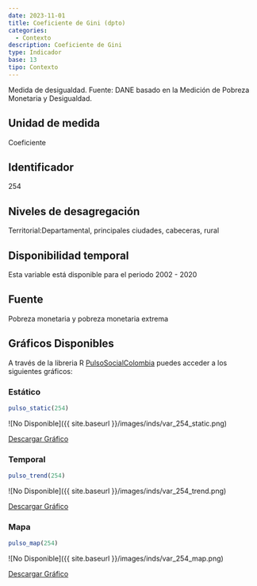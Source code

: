 ```yaml
---
date: 2023-11-01
title: Coeficiente de Gini (dpto)
categories:
  - Contexto
description: Coeficiente de Gini
type: Indicador
base: 13
tipo: Contexto
--- 
```


Medida de desigualdad.
Fuente: DANE basado en la Medición de Pobreza Monetaria y Desigualdad.

## Unidad de medida
Coeficiente

## Identificador
254

## Niveles de desagregación
Territorial:Departamental, principales ciudades, cabeceras, rural

## Disponibilidad temporal
Esta variable está disponible para el periodo 2002 - 2020

## Fuente
Pobreza monetaria y pobreza monetaria extrema

## Gráficos Disponibles

A través de la libreria R [PulsoSocialColombia](https://github.com/pulsosocialcolombia/PulsoSocialColombia) puedes acceder a los siguientes gráficos:

### Estático

``` R
pulso_static(254)
```

![No Disponible]({{ site.baseurl }}/images/inds/var_254_static.png)

<a href='{{ site.baseurl }}/images/inds/var_254_static.png'>Descargar Gráfico</a>

### Temporal

``` R
pulso_trend(254)
```

![No Disponible]({{ site.baseurl }}/images/inds/var_254_trend.png)

<a href='{{ site.baseurl }}/images/inds/var_254_trend.png'>Descargar Gráfico</a>

### Mapa

``` R
pulso_map(254)
```

![No Disponible]({{ site.baseurl }}/images/inds/var_254_map.png)

<a href='{{ site.baseurl }}/images/inds/var_254_map.png'>Descargar Gráfico</a>